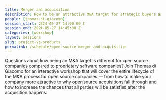 ```yaml
---
title: Merger and acquisition
description: How to be an attractive M&A target for strategic buyers as an open source company.
people: [thomas-di-giacomo]
session_start: 2024-05-27 14:00:00 Z
session_end: 2024-05-27 14:45:00 Z
categories: [workshop]
layout: sessions
slug: project-vs-products
permalink: /schedule/open-source-merger-and-acquisition
---
```


Questions about how being an M&A target is different for open source companies compared to proprietary software 
companies? Join Thomas di Giacomo for an interactive workshop that will cover the entire lifecycle of the M&A 
process for open source companies — from how to make your company more attractive to why open source acquisitions 
fall through and how to increase the chances that all parties will be satisfied after the acquisition happens. 
